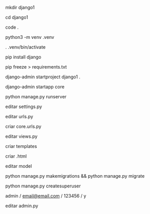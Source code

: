 mkdir django1

cd django1

code .

python3 -m venv .venv

. .venv/bin/activate

pip install django

pip freeze > requirements.txt

django-admin startproject django1 .

django-admin startapp core

python manage.py runserver

editar settings.py

editar urls.py

criar core.urls.py

editar views.py

criar templates

criar .html

editar model

python manage.py makemigrations && python manage.py migrate

python manage.py createsuperuser

admin / email@email.com / 123456 / y

editar admin.py
